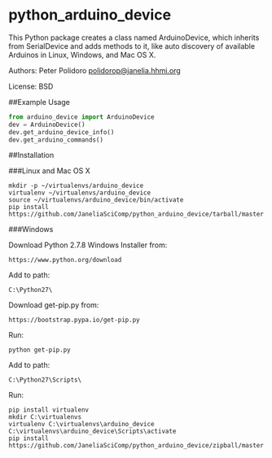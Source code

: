 python_arduino_device
=====================

This Python package creates a class named ArduinoDevice, which inherits
from SerialDevice and adds methods to it, like auto discovery of
available Arduinos in Linux, Windows, and Mac OS X.

Authors:
Peter Polidoro <polidorop@janelia.hhmi.org>

License:
BSD

##Example Usage


```python
from arduino_device import ArduinoDevice
dev = ArduinoDevice()
dev.get_arduino_device_info()
dev.get_arduino_commands()
```

##Installation

###Linux and Mac OS X

```shell
mkdir -p ~/virtualenvs/arduino_device
virtualenv ~/virtualenvs/arduino_device
source ~/virtualenvs/arduino_device/bin/activate
pip install https://github.com/JaneliaSciComp/python_arduino_device/tarball/master
```

###Windows

Download Python 2.7.8 Windows Installer from:

    https://www.python.org/download

Add to path:

    C:\Python27\

Download get-pip.py from:

    https://bootstrap.pypa.io/get-pip.py

Run:

```shell
python get-pip.py
```

Add to path:

    C:\Python27\Scripts\

Run:

```shell
pip install virtualenv
mkdir C:\virtualenvs
virtualenv C:\virtualenvs\arduino_device
C:\virtualenvs\arduino_device\Scripts\activate
pip install https://github.com/JaneliaSciComp/python_arduino_device/zipball/master
```

